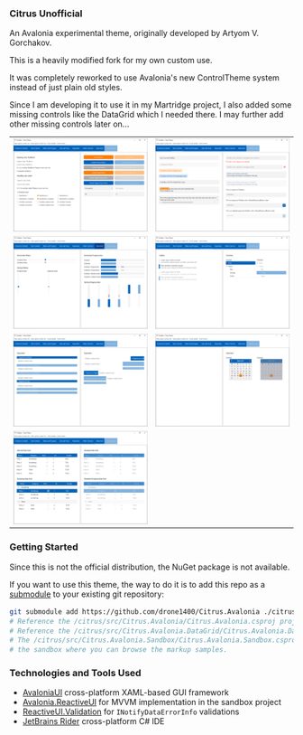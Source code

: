 ### Citrus Unofficial

An Avalonia experimental theme, originally developed by Artyom V. Gorchakov.

This is a heavily modified fork for my own custom use.

It was completely reworked to use Avalonia's new ControlTheme system instead of just plain old styles.

Since I am developing it to use it in my Martridge project, I also added some missing controls like the DataGrid which I needed there. I may further add other missing controls later on...

|                         |                       |
|-------------------------|-----------------------|
| ![](doc/picture1.png)   | ![](doc/picture2.png) |
| ![](doc/picture3.png)   | ![](doc/picture4.png) |
| ![](doc/picture5.png)   | ![](doc/picture6.png) |
| ![](doc/picture7.png)   |                       |

### Getting Started

Since this is not the official distribution, the NuGet package is not available.

If you want to use this theme, the way to do it is to add this repo as a [submodule](https://git-scm.com/book/en/v2/Git-Tools-Submodules) to your existing git repository:

```sh
git submodule add https://github.com/drone1400/Citrus.Avalonia ./citrus
# Reference the /citrus/src/Citrus.Avalonia/Citrus.Avalonia.csproj project.
# Reference the /citrus/src/Citrus.Avalonia.DataGrid/Citrus.Avalonia.DataGrid.csproj project if you need to use the DataGrid control.
# The /citrus/src/Citrus.Avalonia.Sandbox/Citrus.Avalonia.Sandbox.csproj is 
# the sandbox where you can browse the markup samples.
```

### Technologies and Tools Used

- <a href="https://github.com/avaloniaui">AvaloniaUI</a> cross-platform XAML-based GUI framework
- <a href="https://docs.avaloniaui.net/docs/concepts/reactiveui/">Avalonia.ReactiveUI</a> for MVVM implementation in the sandbox project
- <a href="https://github.com/reactiveui/reactiveui.validation">ReactiveUI.Validation</a> for `INotifyDataErrorInfo` validations
- <a href="https://www.jetbrains.com/rider/">JetBrains Rider</a> cross-platform C# IDE
